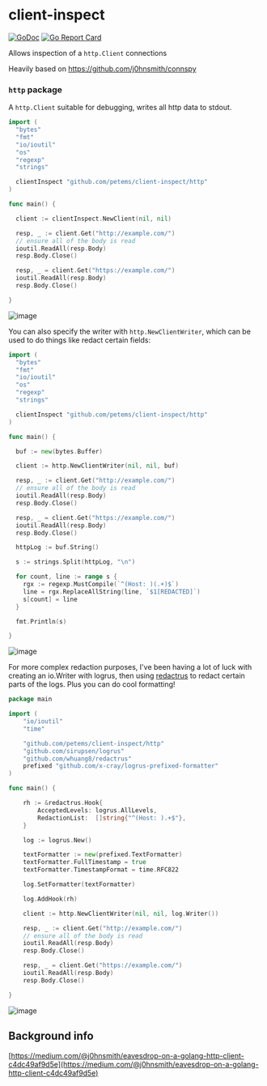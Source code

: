 # client-inspect
[![GoDoc](https://godoc.org/github.com/petems/client-inspect?status.svg)](https://godoc.org/github.com/petems/client-inspect) [![Go Report Card](https://goreportcard.com/badge/github.com/petems/client-inspect)](https://goreportcard.com/report/github.com/petems/client-inspect)

Allows inspection of a `http.Client` connections

Heavily based on https://github.com/j0hnsmith/connspy

### `http` package 

A `http.Client` suitable for debugging, writes all http data to stdout.

```go
import (
  "bytes"
  "fmt"
  "io/ioutil"
  "os"
  "regexp"
  "strings"

  clientInspect "github.com/petems/client-inspect/http"
)

func main() { 

  client := clientInspect.NewClient(nil, nil)

  resp, _ := client.Get("http://example.com/")
  // ensure all of the body is read
  ioutil.ReadAll(resp.Body)
  resp.Body.Close()

  resp, _ = client.Get("https://example.com/")
  ioutil.ReadAll(resp.Body)
  resp.Body.Close()

}
```

![image](https://user-images.githubusercontent.com/1064715/95797908-8d72f780-0ce8-11eb-97d7-5086f57c5e99.png)

You can also specify the writer with `http.NewClientWriter`, which can be used to do things like redact certain fields:

```go
import (
  "bytes"
  "fmt"
  "io/ioutil"
  "os"
  "regexp"
  "strings"

  clientInspect "github.com/petems/client-inspect/http"
)

func main() { 

  buf := new(bytes.Buffer)

  client := http.NewClientWriter(nil, nil, buf)

  resp, _ := client.Get("http://example.com/")
  // ensure all of the body is read
  ioutil.ReadAll(resp.Body)
  resp.Body.Close()

  resp, _ = client.Get("https://example.com/")
  ioutil.ReadAll(resp.Body)
  resp.Body.Close()

  httpLog := buf.String()

  s := strings.Split(httpLog, "\n")

  for count, line := range s {
    rgx := regexp.MustCompile(`^(Host: )(.+)$`)
    line = rgx.ReplaceAllString(line, `$1[REDACTED]`)
    s[count] = line
  }

  fmt.Println(s)

}
```

![image](https://user-images.githubusercontent.com/1064715/95797941-a5e31200-0ce8-11eb-95ab-c0adaa3f330d.png)

For more complex redaction purposes, I've been having a lot of luck with creating an io.Writer with logrus, then using [redactrus](https://github.com/whuang8/redactrus) to redact certain parts of the logs. Plus you can do cool formatting!

```go
package main

import (
	"io/ioutil"
	"time"

	"github.com/petems/client-inspect/http"
	"github.com/sirupsen/logrus"
	"github.com/whuang8/redactrus"
	prefixed "github.com/x-cray/logrus-prefixed-formatter"
)

func main() {

	rh := &redactrus.Hook{
		AcceptedLevels: logrus.AllLevels,
		RedactionList:  []string{"^(Host: ).+$"},
	}

	log := logrus.New()

	textFormatter := new(prefixed.TextFormatter)
	textFormatter.FullTimestamp = true
	textFormatter.TimestampFormat = time.RFC822

	log.SetFormatter(textFormatter)

	log.AddHook(rh)

	client := http.NewClientWriter(nil, nil, log.Writer())

	resp, _ := client.Get("http://example.com/")
	// ensure all of the body is read
	ioutil.ReadAll(resp.Body)
	resp.Body.Close()

	resp, _ = client.Get("https://example.com/")
	ioutil.ReadAll(resp.Body)
	resp.Body.Close()

}
```

![image](https://user-images.githubusercontent.com/1064715/95857163-1c1c5e80-0d53-11eb-9748-a5232a0be94a.png)

## Background info

[https://medium.com/@j0hnsmith/eavesdrop-on-a-golang-http-client-c4dc49af9d5e](https://medium.com/@j0hnsmith/eavesdrop-on-a-golang-http-client-c4dc49af9d5e)
